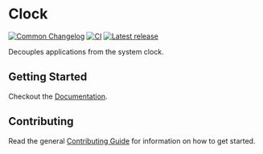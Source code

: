 # Clock

[![Common Changelog](https://common-changelog.org/badge.svg)](https://common-changelog.org)
[![CI](https://github.com/athena-framework/athena/actions/workflows/ci.yml/badge.svg?branch=master&event=schedule)](https://github.com/athena-framework/athena/actions/workflows/ci.yml)
[![Latest release](https://img.shields.io/github/release/athena-framework/clock.svg)](https://github.com/athena-framework/clock/releases)

Decouples applications from the system clock.

## Getting Started

Checkout the [Documentation](https://athenaframework.org/Clock).

## Contributing

Read the general [Contributing Guide](./CONTRIBUTING.md) for information on how to get started.
